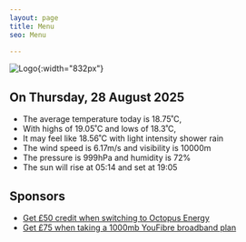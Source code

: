 ```yaml
---
layout: page
title: Menu
seo: Menu

---
```


![Logo](/images/logo.jpg){:width="832px"}

<!-- weather_marker starts -->
## On Thursday, 28 August 2025

- The average temperature today is 18.75˚C,
- With highs of 19.05˚C and lows of 18.3˚C,
- It may feel like 18.56˚C with light intensity shower rain
- The wind speed is 6.17m/s and visibility is 10000m
- The pressure is 999hPa and humidity is 72%
- The sun will rise at 05:14 and set at 19:05

<!-- weather_marker ends -->

## Sponsors

- [Get £50 credit when switching to Octopus Energy](https://bit.ly/3oD1nnS)
- [Get £75 when taking a 1000mb YouFibre broadband plan](https://aklam.io/91zWhU?)
